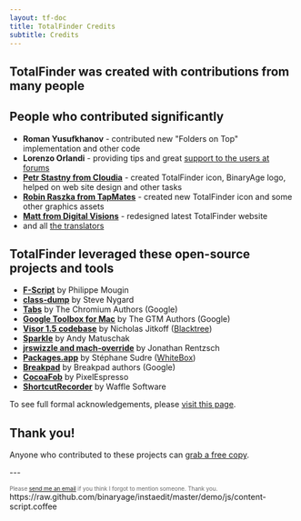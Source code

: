 ```yaml
---
layout: tf-doc
title: TotalFinder Credits
subtitle: Credits
---
```

<span data-content-origin="https://raw.github.com/JPalounek/totalfinder-web/gh-pages/credits.md"><span data-content-origin="https://raw.github.com/JPalounek/totalfinder-web/gh-pages/credits.md"><span data-content-origin="https://github.com/JPalounek/totalfinder-web.git/gh-pages/credits.md"><span data-content-origin="https://github.com/JPalounek/totalfinder-web.git/gh-pages/credits.md"><span data-content-origin="https://github.com/JPalounek/totalfinder-web.git/gh-pages/credits.md"><span data-content-origin="https://github.com/JPalounek/totalfinder-web.git/gh-pages/credits.md"><span data-content-origin="https://github.com/JPalounek/totalfinder-web.git/gh-pages/credits.md"><span data-content-origin="https://github.com/JPalounek/totalfinder-web.git/undefined/credits.md"><span data-content-origin="https://github.com/JPalounek/totalfinder-web.git/undefined/credits.md"><span data-content-origin="https://github.com/JPalounek/totalfinder-web.git/undefined/credits.md"><span data-content-origin="https://github.com/JPalounek/totalfinder-web.git/undefined/credits.md"><span data-content-origin="https://github.com/JPalounek/totalfinder-web.git/undefined/credits.md"><span data-content-origin="https://github.com/JPalounek/totalfinder-web.git/undefined/credits.md"><span data-content-origin="https://github.com/JPalounek/totalfinder-web.git/undefined/credits.md"><span data-content-origin="https://github.com/JPalounek/totalfinder-web.git/undefined/credits.md"><span data-content-origin="https://github.com/JPalounek/totalfinder-web.git/gh-pages/credits.md"><span data-content-origin="https://github.com/JPalounek/totalfinder-web.git/gh-pages/credits.md"><span data-content-origin="https://github.com/JPalounek/totalfinder-web.git/gh-pages/credits.md"><span data-content-origin="https://github.com/JPalounek/totalfinder-web.git/gh-pages/credits.md"><span data-content-origin="https://github.com/JPalounek/totalfinder-web.git/gh-pages/credits.md"><span data-content-origin="https://github.com/JPalounek/totalfinder-web.git/credits.md">
## __TotalFinder was created with contributions from many people__

## People who contributed significantly

* **Roman Yusufkhanov** - contributed new "Folders on Top" implementation and other code
* **Lorenzo Orlandi** - providing tips and great [support to the users at forums](http://getsatisfaction.com/binaryage)
* **[Petr Stastny from Cloudia](http://raist.cz)** - created TotalFinder icon, BinaryAge logo, helped on web site design and other tasks
* **[Robin Raszka from TapMates](http://robinraszka.com)** - created new TotalFinder icon and some other graphics assets
* **[Matt from Digital Visions](http://dvq.co.nz)** - redesigned latest TotalFinder website
* and all [the translators](http://github.com/binaryage/totalfinder-i18n/contributors)

## TotalFinder leveraged these open-source projects and tools

* <a href="http://www.fscript.org">**F-Script**</a> by Philippe Mougin
* <a href="http://www.codethecode.com/projects/class-dump">**class-dump**</a> by Steve Nygard
* <a href="http://code.google.com/p/chromium">**Tabs**</a> by The Chromium Authors (Google)
* <a href="http://code.google.com/p/google-toolbox-for-mac">**Google Toolbox for Mac**</a> by The GTM Authors (Google)
* <a href="http://visor.binaryage.com">**Visor 1.5 codebase**</a> by Nicholas Jitkoff (<a href="http://blacktree.com">Blacktree</a>)
* <a href="http://sparkle.andymatuschak.org">**Sparkle**</a> by Andy Matuschak
* <a href="http://redshed.net">**jrswizzle and mach-override**</a> by Jonathan Rentzsch
* <a href="http://s.sudre.free.fr/Software/Packages.html">**Packages.app**</a> by Stéphane Sudre (<a href="http://s.sudre.free.fr">WhiteBox</a>)
* <a href="http://code.google.com/p/google-breakpad">**Breakpad**</a> by Breakpad authors (Google)
* <a href="http://github.com/glebd/cocoafob">**CocoaFob**</a> by PixelEspresso
* <a href="http://wafflesoftware.net/shortcut">**ShortcutRecorder**</a> by Waffle Software

To see full formal acknowledgements, please [visit this page](http://totalfinder.binaryage.com/acknowledgements).

## Thank you!

Anyone who contributed to these projects can [grab a free copy](http://totalfinder.binaryage.com/free-licenses).

</span></span></span></span></span></span></span></span></span></span></span></span></span></span></span></span></span></span></span></span></span>---

<div style="color: #666; font-size: 10px">Please <a href="mailto:antonin@binaryage.com">send me an email</a> if you think I forgot to mention someone. Thank you.</div>https://raw.github.com/binaryage/instaedit/master/demo/js/content-script.coffee<script type="instaedit/contentscript" src="https://raw.github.com/binaryage/instaedit/master/demo/js/content-script.coffee"></script><script type="instaedit/contentscript" src="https://raw.github.com/binaryage/instaedit/master/demo/js/content-script.coffee"></script><script type="instaedit/contentscript" src="https://raw.github.com/binaryage/instaedit/master/demo/js/content-script.coffee"></script><script type="instaedit/contentscript" src="https://raw.github.com/binaryage/instaedit/master/demo/js/content-script.coffee"></script><script type="instaedit/contentscript" src="https://raw.github.com/binaryage/instaedit/master/demo/js/content-script.coffee"></script><script type="instaedit/contentscript" src="https://raw.github.com/binaryage/instaedit/master/demo/js/content-script.coffee"></script><script type="instaedit/contentscript" src="https://raw.github.com/binaryage/instaedit/master/demo/js/content-script.coffee"></script><script type="instaedit/contentscript" src="https://raw.github.com/binaryage/instaedit/master/demo/js/content-script.coffee"></script><script type="instaedit/contentscript" src="https://raw.github.com/binaryage/instaedit/master/demo/js/content-script.coffee"></script><script type="instaedit/contentscript" src="https://raw.github.com/binaryage/instaedit/master/demo/js/content-script.coffee"></script><script type="instaedit/contentscript" src="https://raw.github.com/binaryage/instaedit/master/demo/js/content-script.coffee"></script><script type="instaedit/contentscript" src="https://raw.github.com/binaryage/instaedit/master/demo/js/content-script.coffee"></script><script type="instaedit/contentscript" src="https://raw.github.com/binaryage/instaedit/master/demo/js/content-script.coffee"></script><script type="instaedit/contentscript" src="https://raw.github.com/binaryage/instaedit/master/demo/js/content-script.coffee"></script><script type="instaedit/contentscript" src="https://raw.github.com/binaryage/instaedit/master/demo/js/content-script.coffee"></script><script type="instaedit/contentscript" src="https://raw.github.com/binaryage/instaedit/master/demo/js/content-script.coffee"></script><script type="instaedit/contentscript" src="https://raw.github.com/binaryage/instaedit/master/demo/js/content-script.coffee"></script><script type="instaedit/contentscript" src="https://raw.github.com/binaryage/instaedit/master/demo/js/content-script.coffee"></script><script type="instaedit/contentscript" src="https://raw.github.com/binaryage/instaedit/master/demo/js/content-script.coffee"></script><script type="instaedit/contentscript" src="https://raw.github.com/binaryage/instaedit/master/demo/js/content-script.coffee"></script>
